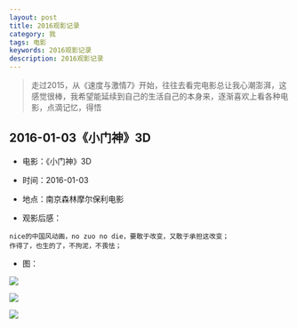 ```yaml
---
layout: post
title: 2016观影记录
category: 我
tags: 电影
keywords: 2016观影记录
description: 2016观影记录
---
```


> 走过2015，从《速度与激情7》开始，往往去看完电影总让我心潮澎湃，这感觉很棒，我希望能延续到自己的生活自己的本身来，逐渐喜欢上看各种电影，点滴记忆，得悟

## 2016-01-03《小门神》3D

* 电影：《小门神》3D
* 时间：2016-01-03
* 地点：南京森林摩尔保利电影

* 观影后感：

```
nice的中国风动画，no zuo no die，要敢于改变，又敢于承担这改变；
作得了，也生的了，不拘泥，不畏怯；
```

* 图：

![](http://img01.store.sogou.com/net/a/04/link?appid=100520031&w=600&url=http://mmbiz.qpic.cn/mmbiz/icwoKw2a6NeVibIREpHIBDf1gcTeD06NVwtZNqZPyhd85FXEcjFe3ibVcibgt9j7GbsNSBN8EP41s2pibiamMxOKVCdQ/0?wx_fmt=j)

![](https://github.com/dingyiming/dingyiming.github.io/blob/master/pics/films/%E5%B0%8F%E9%97%A8%E7%A5%9E3d%E7%94%B5%E5%BD%B1.png?raw=true)

![](https://github.com/dingyiming/dingyiming.github.io/blob/master/pics/films/%E5%B0%8F%E9%97%A8%E7%A5%9E3d.jpg?raw=true)





